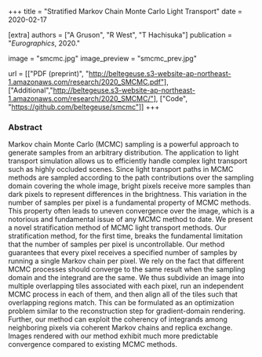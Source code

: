 +++
title = "Stratified Markov Chain Monte Carlo Light Transport"
date = 2020-02-17

[extra]
authors = ["A Gruson", "R West", "T Hachisuka"]
publication = "*Eurographics*, 2020."

image = "smcmc.jpg"
image_preview = "smcmc_prev.jpg"

url = [["PDF (preprint)", "http://beltegeuse.s3-website-ap-northeast-1.amazonaws.com/research/2020_SMCMC.pdf"],
    ["Additional","http://beltegeuse.s3-website-ap-northeast-1.amazonaws.com/research/2020_SMCMC/"], 
    ["Code", "https://github.com/beltegeuse/smcmc"]]
+++

### Abstract

Markov chain Monte Carlo (MCMC) sampling is a powerful approach to generate samples from an arbitrary distribution. The application to light transport simulation allows us to efficiently handle complex light transport such as highly occluded scenes. Since light transport paths in MCMC methods are sampled according to the path contributions over the sampling domain covering the whole image, bright pixels receive more samples than dark pixels to represent differences in the brightness. This variation in the number of samples per pixel is a fundamental property of MCMC methods. This property often leads to uneven convergence over the image, which is a notorious and fundamental issue of any MCMC method to date. We present a novel stratification method of MCMC light transport methods. Our stratification method, for the first time, breaks the fundamental limitation that the number of samples per pixel is uncontrollable. Our method guarantees that every pixel receives a specified number of samples by running a single Markov chain per pixel. We rely on the fact that different MCMC processes should converge to the same result when the sampling domain and the integrand are the same. We thus subdivide an image into multiple overlapping tiles associated with each pixel, run an independent MCMC process in each of them, and then align all of the tiles such that overlapping regions match. This can be formulated as an optimization problem similar to the reconstruction step for gradient-domain rendering. Further, our method can exploit the coherency of integrands among neighboring pixels via coherent Markov chains and replica exchange. Images rendered with our method exhibit much more predictable convergence compared to existing MCMC methods.